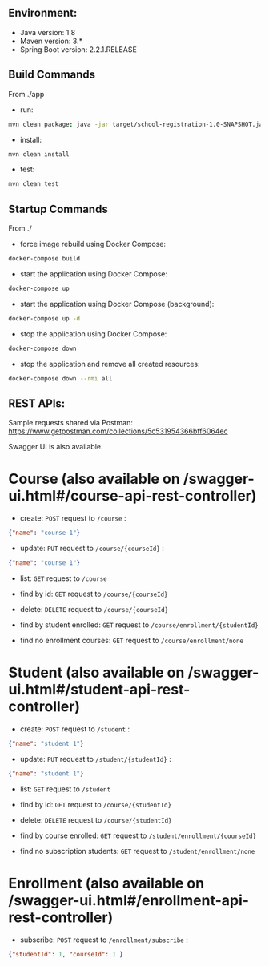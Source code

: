 ## Environment:
- Java version: 1.8
- Maven version: 3.*
- Spring Boot version: 2.2.1.RELEASE

## Build Commands

From ./app

- run:
```bash
mvn clean package; java -jar target/school-registration-1.0-SNAPSHOT.jar
```
- install:
```bash
mvn clean install
```
- test:
```bash
mvn clean test
```
## Startup Commands

From ./

- force image rebuild using Docker Compose:
```bash
docker-compose build
```

- start the application using Docker Compose:
```bash
docker-compose up
```

- start the application using Docker Compose (background):
```bash
docker-compose up -d
```

- stop the application using Docker Compose:
```bash
docker-compose down
```

- stop the application and remove all created resources:
```bash
docker-compose down --rmi all
```

## REST APIs:

Sample requests shared via Postman: https://www.getpostman.com/collections/5c531954366bff6064ec

Swagger UI is also available.

# Course (also available on /swagger-ui.html#/course-api-rest-controller)
- create:
`POST` request to `/course` :

```json
{"name": "course 1"}
```

- update:
`PUT` request to `/course/{courseId}` :

```json
{"name": "course 1"}
```

- list:
  `GET` request to `/course`

- find by id:
  `GET` request to `/course/{courseId}`

- delete:
  `DELETE` request to `/course/{courseId}`

- find by student enrolled:
  `GET` request to `/course/enrollment/{studentId}`

- find no enrollment courses:
  `GET` request to `/course/enrollment/none`

# Student (also available on /swagger-ui.html#/student-api-rest-controller)
- create:
  `POST` request to `/student` :

```json
{"name": "student 1"}
```

- update:
  `PUT` request to `/student/{studentId}` :

```json
{"name": "student 1"}
```

- list:
  `GET` request to `/student`

- find by id:
  `GET` request to `/course/{studentId}`

- delete:
  `DELETE` request to `/course/{studentId}`

- find by course enrolled:
  `GET` request to `/student/enrollment/{courseId}`

- find no subscription students:
  `GET` request to `/student/enrollment/none`

# Enrollment (also available on /swagger-ui.html#/enrollment-api-rest-controller)

- subscribe:
  `POST` request to `/enrollment/subscribe` :

```json
{"studentId": 1, "courseId": 1 }
```
